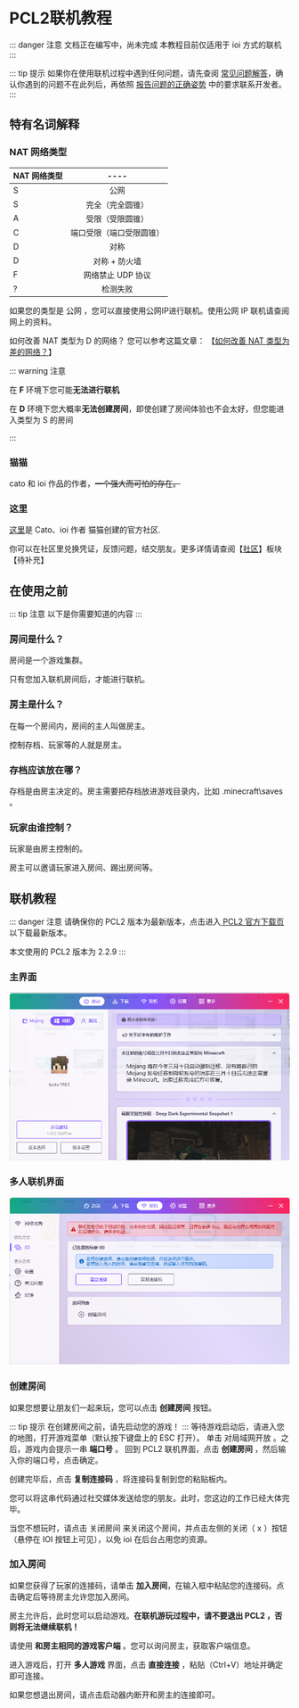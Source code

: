 # PCL2联机教程 
::: danger 注意
文档正在编写中，尚未完成
本教程目前仅适用于 ioi 方式的联机
:::

::: tip 提示
如果你在使用联机过程中遇到任何问题，请先查阅 [常见问题解答](./Pcl2deFAQ.md)，确认你遇到的问题不在此列后，再依照 [报告问题的正确姿势](./baogaowenti.md) 中的要求联系开发者。
:::

## 特有名词解释

### NAT 网络类型 
| NAT 网络类型    | ----  |
| ------------- |:-------------:| 
|S         | 公网 | 
| S      | 完全（完全圆锥）      |   
| A | 受限（受限圆锥）      |   
| C     | 端口受限（端口受限圆锥）      |   
| D | 对称      | 
| D      | 对称 + 防火墙     |   
| F | 网络禁止 UDP 协议      | 
| ?      | 检测失败     |   

如果您的类型是 公网 ，您可以直接使用公网IP进行联机。使用公网 IP 联机请查阅网上的资料。

如何改善 NAT 类型为 D 的网络？
您可以参考这篇文章：
【[如何改善 NAT 类型为差的网络？](https://www.right.com.cn/forum/thread-199299-1-1.html)】

::: warning 注意

在 **F** 环境下您可能**无法进行联机**

在 **D**    环境下您大概率**无法创建房间**，即使创建了房间体验也不会太好，但您能进入类型为 S 的房间

:::

### 猫猫
cato 和 ioi 作品的作者，~~一个强大而可怕的存在。~~

### 这里

[这里](https://mcer.cn/?ref=azAtwBwzp)是 Cato、ioi 作者  猫猫创建的官方社区.
 
你可以在社区里兑换凭证，反馈问题，结交朋友。更多详情请查阅【[社区](/mcer/pingzhengjiaocen.md)】板块【待补充】

## 在使用之前
::: tip 注意
以下是你需要知道的内容
:::

### 房间是什么？

房间是一个游戏集群。

只有您加入联机房间后，才能进行联机。

### 房主是什么？

在每一个房间内，房间的主人叫做房主。

控制存档、玩家等的人就是房主。

### 存档应该放在哪？

存档是由房主决定的。房主需要把存档放进游戏目录内，比如 .minecraft\saves 。

### 玩家由谁控制？

玩家是由房主控制的。

房主可以邀请玩家进入房间、踢出房间等。

## 联机教程
::: danger 注意
请确保你的 PCL2 版本为最新版本，点击进入[ PCL2 官方下载页](https://afdian.net/p/0164034c016c11ebafcb52540025c377)以下载最新版本。

本文使用的 PCL2 版本为 2.2.9
:::
### 主界面
![mainpage.png](./png/pcl2/mainpage.png)

 
### 多人联机界面
![connectpage.png](./png/pcl2/connectpage.png)

### 创建房间

如果您想要让朋友们一起来玩，您可以点击 **创建房间** 按钮。

::: tip 提示
在创建房间之前，请先启动您的游戏！
:::
等待游戏启动后，请进入您的地图，打开游戏菜单（默认按下键盘上的 ESC 打开）。
单击 对局域网开放 。之后，游戏内会提示一串 **端口号** 。
回到 PCL2 联机界面，点击 **创建房间** ，然后输入你的端口号，点击确定。

创建完毕后，点击 **复制连接码** ，将连接码复制到您的粘贴板内。

您可以将这串代码通过社交媒体发送给您的朋友。此时，您这边的工作已经大体完毕。

当您不想玩时，请点击 关闭房间 来关闭这个房间，并点击左侧的关闭（ x ）按钮（悬停在 IOI 按钮上可见），以免 ioi 在后台占用您的资源。

### 加入房间
如果您获得了玩家的连接码，请单击 **加入房间**，在输入框中粘贴您的连接码。点击确定后等待房主允许您加入房间。

房主允许后，此时您可以启动游戏。**在联机游玩过程中，请不要退出 PCL2 ，否则将无法继续联机！**

请使用 **和房主相同的游戏客户端** 。您可以询问房主，获取客户端信息。

进入游戏后，打开 **多人游戏** 界面，点击 **直接连接** ，粘贴（Ctrl+V）地址并确定即可连接。

如果您想退出房间，请点击启动器内断开和房主的连接即可。
